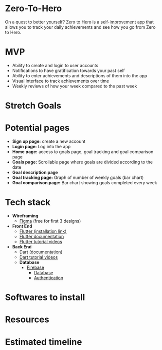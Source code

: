 # Zero-To-Hero
On a quest to better yourself? Zero to Hero is a self-improvement app that allows you to track your daily achievements and see how you go from Zero to Hero.
# MVP
- Ability to create and login to user accounts
- Notifications to have gratification towards your past self
- Ability to enter achievements and descriptions of them into the app
- Visual interface to track achievements over time
- Weekly reviews of how your week compared to the past week
# Stretch Goals

# Potential pages
- **Sign up page:** create a new account 
- **Login page:** Log into the app
- **Home page:** access to goals page, goal tracking and goal comparison page
- **Goals page:** Scrollable page where goals are divided according to the date
- **Goal description page**
- **Goal tracking page:** Graph of number of weekly goals (bar chart) 
- **Goal comparison page:** Bar chart showing goals completed every week 

# Tech stack 
- **Wireframing**
	- [Figma](https://www.figma.com/) (free for first 3 designs)
- **Front End**
  - [Flutter (installation link)](https://docs.flutter.dev/get-started/install)
  - [Flutter documentation](https://docs.flutter.dev/)
  - [Flutter tutorial videos](https://www.youtube.com/watch?v=1ukSR1GRtMU&list=PL4cUxeGkcC9jLYyp2Aoh6hcWuxFDX6PBJ)
- **Back End**
  - [Dart (documentation)](https://dart.dev/tutorials)
  - [Dart tutorial videos](https://www.youtube.com/watch?v=5rtujDjt50I&list=PLlxmoA0rQ-LyHW9voBdNo4gEEIh0SjG-q)
  - **Database**
  	- [Firebase](https://firebase.google.com)
  	  - [Database](https://firebase.google.com/docs/database)
  	  - [Authentication](https://firebase.google.com/docs/auth)
 
 # Softwares to install
 
 # Resources
 
 # Estimated timeline 
